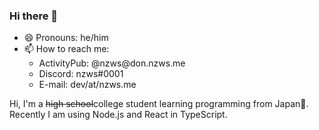 ### Hi there 👋

- 😄 Pronouns: he/him
- 📫 How to reach me:
  - ActivityPub: @nzws<span>@</span>don.nzws.me
  - Discord: nzws#0001
  - E-mail: dev/at/nzws.me

Hi, I'm a ~~high school~~college student learning programming from Japan🗾. Recently I am using Node.js and React in TypeScript.
